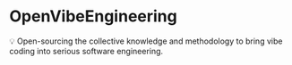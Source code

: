 # OpenVibeEngineering
💡 Open-sourcing the collective knowledge and methodology to bring vibe coding into serious software engineering.
